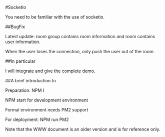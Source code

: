 #SocketIo

You need to be familiar with the use of socketio.

##BugFix

Latest update: room group contains room information and room contains user information.

When the user loses the connection, only push the user out of the room.

##In particular

I will integrate and give the complete demo.

##A brief introduction to

Preparation: NPM I

NPM start for development environment

Formal environment needs PM2 support

For deployment: NPM run PM2

Note that the WWW document is an older version and is for reference only.
